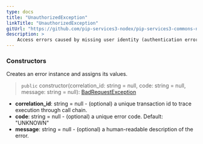 ```yaml
---
type: docs
title: "UnauthorizedException"
linkTitle: "UnauthorizedException"
gitUrl: "https://github.com/pip-services3-nodex/pip-services3-commons-nodex"
description: >
    Access errors caused by missing user identity (authentication error) or incorrect security permissions (authorization error).
---
```



### Constructors
Creates an error instance and assigns its values.

> `public` constructor(correlation_id: string = null, code: string = null, message: string = null): [BadRequestException]()

- **correlation_id**: string = null - (optional) a unique transaction id to trace execution through call chain.
- **code**: string = null - (optional) a unique error code. Default: "UNKNOWN"
- **message**: string = null - (optional) a human-readable description of the error.

